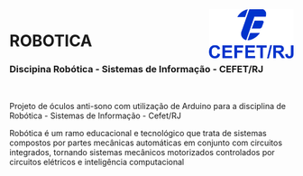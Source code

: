 <img src="cefet-logo1.png" align="right" width="150">

# ROBOTICA

<h3>Discipina Robótica - Sistemas de Informação - CEFET/RJ</h3>
<br>

Projeto de óculos anti-sono com utilização de Arduino para a disciplina de Robótica - Sistemas de Informação - Cefet/RJ

Robótica é um ramo educacional e tecnológico que trata de sistemas compostos por partes mecânicas automáticas em conjunto com circuitos integrados, tornando sistemas mecânicos motorizados controlados por circuitos elétricos e inteligência computacional

